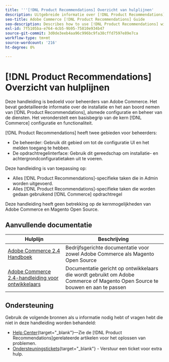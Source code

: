 ```yaml
---
title: '''[!DNL Product Recommendations] Overzicht van hulplijnen'
description: Uitgebreide informatie over [!DNL Product Recommendations] voor Adobe Commerce-beheerders, inclusief installatie en instapsysteem
seo-title: Adobe Commerce [!DNL Product Recommendations] Guide
seo-description: Describes how to use [!DNL Product Recommendations] with Adobe Commerce.
exl-id: 7f5105ba-e764-4cb5-9b95-75810e934b47
source-git-commit: 3d0de3eeb4aa96c996bc9fa38cffd7597e89e7ca
workflow-type: tm+mt
source-wordcount: '216'
ht-degree: 0%

---
```


# [!DNL Product Recommendations] Overzicht van hulplijnen

Deze handleiding is bedoeld voor beheerders van Adobe Commerce. Het bevat gedetailleerde informatie over de installatie en het aan boord nemen van [!DNL Product Recommendations], alsmede configuratie en beheer van de diensten. Het veronderstelt een basisbegrip van de kern [!DNL Commerce] configuratie en functionaliteit.

[!DNL Product Recommendations] heeft twee gebieden voor beheerders:

* De beheerder: Gebruik dit gebied om tot de configuratie UI en het melden toegang te hebben.
* De opdrachtregelinterface: Gebruik dit gereedschap om installatie- en achtergrondconfiguratietaken uit te voeren.

Deze handleiding is van toepassing op:

* Alles [!DNL Product Recommendations]-specifieke taken die in Admin worden uitgevoerd.
* Alles [!DNL Product Recommendations]-specifieke taken die worden gedaan gebruikend [!DNL Commerce] opdrachtregel

Deze handleiding heeft geen betrekking op de kernmogelijkheden van Adobe Commerce en Magento Open Source.

## Aanvullende documentatie

| Hulplijn | Beschrijving |
|------ | ----------- |
| [Adobe Commerce 2.4 Handboek](https://experienceleague.adobe.com/docs/commerce.html) | Bedrijfsgerichte documentatie voor zowel Adobe Commerce als Magento Open Source |
| [Adobe Commerce 2.4-handleiding voor ontwikkelaars](https://developer.adobe.com/commerce/docs) | Documentatie gericht op ontwikkelaars die wordt gebruikt om Adobe Commerce of Magento Open Source te bouwen en aan te passen |

## Ondersteuning

Gebruik de volgende bronnen als u informatie nodig hebt of vragen hebt die niet in deze handleiding worden behandeld:

* [Help Center](https://support.magento.com/hc/en-us){target=&quot;_blank&quot;}—Zie de [!DNL Product Recommendations]gerelateerde artikelen voor het oplossen van problemen.
* [Ondersteuningstickets](https://experienceleague.adobe.com/docs/commerce-knowledge-base/kb/help-center-guide/magento-help-center-user-guide.html?lang=en#submit-ticket){target=&quot;_blank&quot;} - Verstuur een ticket voor extra hulp.
